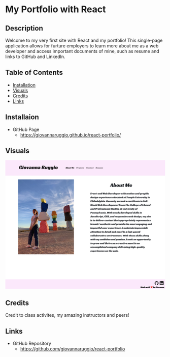 # My Portfolio with React

## Description
Welcome to my very first site with React and my portfolio! This single-page application allows for furture employers to learn more about me as a web developer and access important documents of mine, such as resume and links to GitHub and LinkedIn.


## Table of Contents
- [Installation](#installation) 
- [Visuals](#visuals) 
- [Credits](#credits) 
- [Links](#links)

## Installaion

- GitHub Page
    - https://giovannaruggio.github.io/react-portfolio/

## Visuals

<img src="./src/assets/Homepage.jpg" alt=""/>

## Credits
Credit to class activites, my amazing instructors and peers!

## Links

- GitHub Repository
    - https://github.com/giovannaruggio/react-portfolio

    

    


